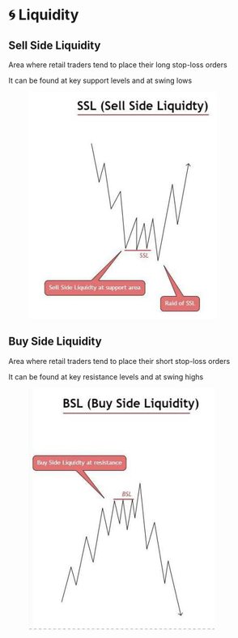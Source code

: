 # 🌀 Liquidity

## Sell Side Liquidity

Area where retail traders tend to place their long stop-loss orders

It can be found at key support levels and at swing lows

<figure><img src=".gitbook/assets/image (5).png" alt=""><figcaption></figcaption></figure>

## Buy Side Liquidity

Area where retail traders tend to place their short stop-loss orders

It can be found at key resistance levels and at swing highs

<figure><img src=".gitbook/assets/image (2) (2).png" alt=""><figcaption></figcaption></figure>

